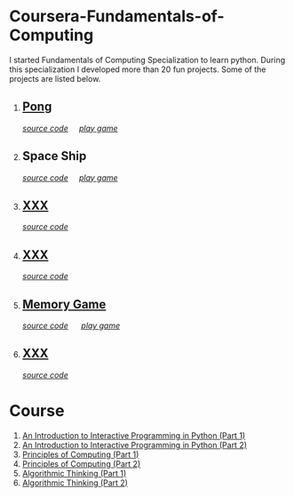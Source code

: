 # Coursera-Fundamentals-of-Computing
I started Fundamentals of Computing Specialization to learn python. During this specialization I developed more than 20 fun projects.
Some  of the projects are listed below.
<ol>
  <li>  <h2><a href="https://en.wikipedia.org/wiki/Pong"> Pong </a></h2> <i><a href="https://github.com/akgarhwal/Coursera-Fundamentals-of-Computing/blob/master/An%20Introduction%20to%20Interactive%20Programming%20in%20Python%20-Part%201/pong.py">source code</a></i>&nbsp&nbsp&nbsp&nbsp  <i><a href="http://www.codeskulptor.org/#user44_OIodC3QHbGmVlX5.py"> play game </a></i>
  </li>
  
  <li>  <h2>Space Ship</h2> <i><a href="https://github.com/akgarhwal/Coursera-Fundamentals-of-Computing/blob/master/An%20Introduction%20to%20Interactive%20Programming%20in%20Python%20-Part%202/Space_ship_part_2.py">source code</a></i>&nbsp&nbsp&nbsp&nbsp  <i><a href="http://www.codeskulptor.org/#user44_XpCzRsDYz3toI9W.py"> play game </a></i>
</li> 
  
  <li>  <h2><a href=""> XXX </a></h2> <i><a href="">source code</a></i></li> 
  
  <li>  <h2><a href=""> XXX </a></h2> <i><a href="">source code</a></i></li> 
  
  <li>  <h2><a href="https://en.wikipedia.org/wiki/Concentration_(game)"> Memory Game </a></h2> <i><a href="https://github.com/akgarhwal/Coursera-Fundamentals-of-Computing/blob/master/An%20Introduction%20to%20Interactive%20Programming%20in%20Python%20-Part%202/game_memory.py">source code</a></i>
&nbsp&nbsp&nbsp&nbsp  <i><a href="http://www.codeskulptor.org/#user44_aPDpvGAnystO9pT.py"> play game </a></i>
</li> 
  
  <li>  <h2><a href=""> XXX </a></h2> <i><a href="">source code</a></i></li> 
  
</ol>

<h1>Course</h1> 
<ol>
  <li> <a href = "https://www.coursera.org/learn/interactive-python-1/home/welcome" >An Introduction to Interactive Programming in Python (Part 1) </a></li>
  <li> <a href = "https://www.coursera.org/learn/interactive-python-2/home/welcome" >An Introduction to Interactive Programming in Python (Part 2) </a></li>
  <li> <a href = "https://www.coursera.org/learn/principles-of-computing-1/home/welcome" >Principles of Computing (Part 1) </a></li>
  <li> <a href = "https://www.coursera.org/learn/principles-of-computing-2/home/welcome" >Principles of Computing (Part 2) </a></li>
  
  <li> <a href = "https://www.coursera.org/learn/algorithmic-thinking-1/home/welcome" >Algorithmic Thinking (Part 1) </a></li>
  <li> <a href = "https://www.coursera.org/learn/algorithmic-thinking-2/home/welcome" >Algorithmic Thinking (Part 2) </a></li>
  
</ol>
